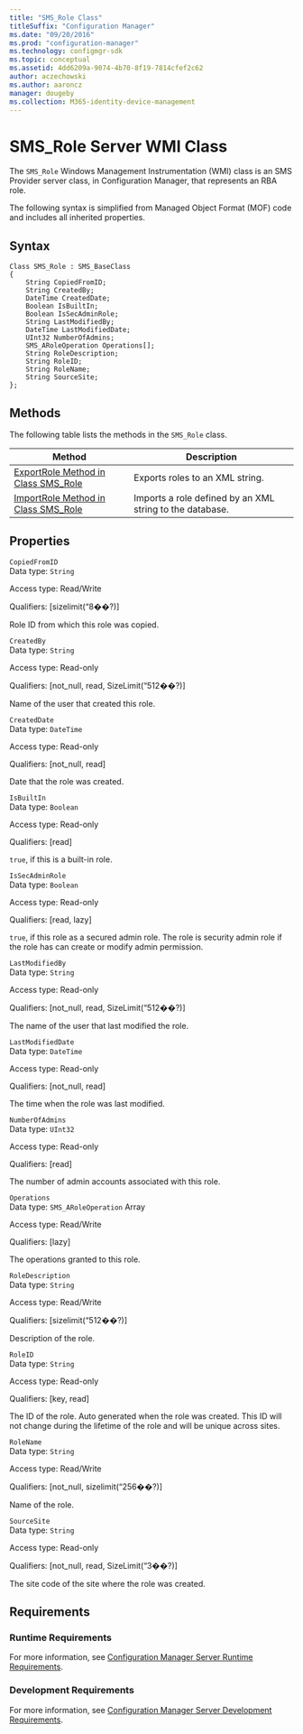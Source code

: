 ```yaml
---
title: "SMS_Role Class"
titleSuffix: "Configuration Manager"
ms.date: "09/20/2016"
ms.prod: "configuration-manager"
ms.technology: configmgr-sdk
ms.topic: conceptual
ms.assetid: 4dd6209a-9074-4b70-8f19-7814cfef2c62
author: aczechowski
ms.author: aaroncz
manager: dougeby
ms.collection: M365-identity-device-management
---
```

# SMS_Role Server WMI Class
The `SMS_Role` Windows Management Instrumentation (WMI) class is an SMS Provider server class, in Configuration Manager, that represents an RBA role.  

 The following syntax is simplified from Managed Object Format (MOF) code and includes all inherited properties.  

## Syntax  

```  
Class SMS_Role : SMS_BaseClass  
{  
    String CopiedFromID;  
    String CreatedBy;  
    DateTime CreatedDate;  
    Boolean IsBuiltIn;  
    Boolean IsSecAdminRole;  
    String LastModifiedBy;  
    DateTime LastModifiedDate;  
    UInt32 NumberOfAdmins;  
    SMS_ARoleOperation Operations[];  
    String RoleDescription;  
    String RoleID;  
    String RoleName;  
    String SourceSite;  
};  
```  

## Methods  
 The following table lists the methods in the `SMS_Role` class.  

|Method|Description|  
|------------|-----------------|  
|[ExportRole Method in Class SMS_Role](../../../../../develop/reference/core/servers/configure/exportrole-method-in-class-sms_role.md)|Exports roles to an XML string.|  
|[ImportRole Method in Class SMS_Role](../../../../../develop/reference/core/servers/configure/importrole-method-in-class-sms_role.md)|Imports a role defined by an XML string to the database.|  

## Properties  
 `CopiedFromID`  
 Data type: `String`  

 Access type: Read/Write  

 Qualifiers: [sizelimit(“8��?)]  

 Role ID from which this role was copied.  

 `CreatedBy`  
 Data type: `String`  

 Access type: Read-only  

 Qualifiers: [not_null, read, SizeLimit(“512��?)]  

 Name of the user that created this role.  

 `CreatedDate`  
 Data type: `DateTime`  

 Access type: Read-only  

 Qualifiers: [not_null, read]  

 Date that the role was created.  

 `IsBuiltIn`  
 Data type: `Boolean`  

 Access type: Read-only  

 Qualifiers: [read]  

 `true`, if this is a built-in role.  

 `IsSecAdminRole`  
 Data type: `Boolean`  

 Access type: Read-only  

 Qualifiers: [read, lazy]  

 `true`, if this role as a secured admin role. The role is security admin role if the role has can create or modify admin permission.  

 `LastModifiedBy`  
 Data type: `String`  

 Access type: Read-only  

 Qualifiers: [not_null, read, SizeLimit(“512��?)]  

 The name of the user that last modified the role.  

 `LastModifiedDate`  
 Data type: `DateTime`  

 Access type: Read-only  

 Qualifiers: [not_null, read]  

 The time when the role was last modified.  

 `NumberOfAdmins`  
 Data type: `UInt32`  

 Access type: Read-only  

 Qualifiers: [read]  

 The number of admin accounts associated with this role.  

 `Operations`  
 Data type: `SMS_ARoleOperation` Array  

 Access type: Read/Write  

 Qualifiers: [lazy]  

 The operations granted to this role.  

 `RoleDescription`  
 Data type: `String`  

 Access type: Read/Write  

 Qualifiers: [sizelimit(“512��?)]  

 Description of the role.  

 `RoleID`  
 Data type: `String`  

 Access type: Read-only  

 Qualifiers: [key, read]  

 The ID of the role. Auto generated when the role was created. This ID will not change during the lifetime of the role and will be unique across sites.  

 `RoleName`  
 Data type: `String`  

 Access type: Read/Write  

 Qualifiers: [not_null, sizelimit(“256��?)]  

 Name of the role.  

 `SourceSite`  
 Data type: `String`  

 Access type: Read-only  

 Qualifiers: [not_null, read, SizeLimit(“3��?)]  

 The site code of the site where the role was created.  

## Requirements  

### Runtime Requirements  
 For more information, see [Configuration Manager Server Runtime Requirements](../../../../../develop/core/reqs/server-runtime-requirements.md).  

### Development Requirements  
 For more information, see [Configuration Manager Server Development Requirements](../../../../../develop/core/reqs/server-development-requirements.md).  
